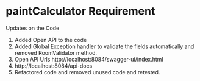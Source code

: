 # paintCalculator Requirement

Updates on the Code

1. Added Open API to the code
2. Added Global Exception handler to validate the fields automatically and removed RoomValidator method.
3. Open API Urls http://localhost:8084/swagger-ui/index.html
4. http://localhost:8084/api-docs
5. Refactored code and removed unused code and retested.

